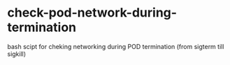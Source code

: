 # check-pod-network-during-termination
bash scipt for cheking networking during POD termination (from sigterm till sigkill)
